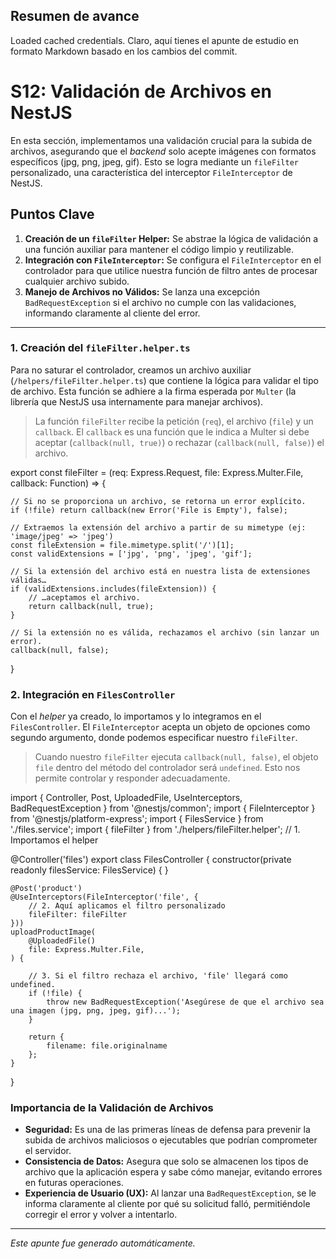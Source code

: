 ## Resumen de avance
Loaded cached credentials.
Claro, aquí tienes el apunte de estudio en formato Markdown basado en los cambios del commit.

# S12: Validación de Archivos en NestJS

En esta sección, implementamos una validación crucial para la subida de archivos, asegurando que el _backend_ solo acepte imágenes con formatos específicos (jpg, png, jpeg, gif). Esto se logra mediante un `fileFilter` personalizado, una característica del interceptor `FileInterceptor` de NestJS.

## Puntos Clave

1.  **Creación de un `fileFilter` Helper:** Se abstrae la lógica de validación a una función auxiliar para mantener el código limpio y reutilizable.
2.  **Integración con `FileInterceptor`:** Se configura el `FileInterceptor` en el controlador para que utilice nuestra función de filtro antes de procesar cualquier archivo subido.
3.  **Manejo de Archivos no Válidos:** Se lanza una excepción `BadRequestException` si el archivo no cumple con las validaciones, informando claramente al cliente del error.

---

### 1. Creación del `fileFilter.helper.ts`

Para no saturar el controlador, creamos un archivo auxiliar (`/helpers/fileFilter.helper.ts`) que contiene la lógica para validar el tipo de archivo. Esta función se adhiere a la firma esperada por `Multer` (la librería que NestJS usa internamente para manejar archivos).

> La función `fileFilter` recibe la petición (`req`), el archivo (`file`) y un `callback`. El `callback` es una función que le indica a Multer si debe aceptar (`callback(null, true)`) o rechazar (`callback(null, false)`) el archivo.

export const fileFilter = (req: Express.Request, file: Express.Multer.File, callback: Function) => {

	// Si no se proporciona un archivo, se retorna un error explícito.
	if (!file) return callback(new Error('File is Empty'), false);

	// Extraemos la extensión del archivo a partir de su mimetype (ej: 'image/jpeg' => 'jpeg')
	const fileExtension = file.mimetype.split('/')[1];
	const validExtensions = ['jpg', 'png', 'jpeg', 'gif'];

	// Si la extensión del archivo está en nuestra lista de extensiones válidas…
	if (validExtensions.includes(fileExtension)) {
		// …aceptamos el archivo.
		return callback(null, true);
	}

	// Si la extensión no es válida, rechazamos el archivo (sin lanzar un error).
	callback(null, false);

}

### 2. Integración en `FilesController`

Con el _helper_ ya creado, lo importamos y lo integramos en el `FilesController`. El `FileInterceptor` acepta un objeto de opciones como segundo argumento, donde podemos especificar nuestro `fileFilter`.

> Cuando nuestro `fileFilter` ejecuta `callback(null, false)`, el objeto `file` dentro del método del controlador será `undefined`. Esto nos permite controlar y responder adecuadamente.

import { Controller, Post, UploadedFile, UseInterceptors, BadRequestException } from '@nestjs/common';
import { FileInterceptor } from '@nestjs/platform-express';
import { FilesService } from './files.service';
import { fileFilter } from './helpers/fileFilter.helper'; // 1. Importamos el helper

@Controller('files')
export class FilesController {
	constructor(private readonly filesService: FilesService) { }

	@Post('product')
	@UseInterceptors(FileInterceptor('file', {
		// 2. Aquí aplicamos el filtro personalizado
		fileFilter: fileFilter
	}))
	uploadProductImage(
		@UploadedFile()
		file: Express.Multer.File,
	) {

		// 3. Si el filtro rechaza el archivo, 'file' llegará como undefined.
		if (!file) {
			throw new BadRequestException('Asegúrese de que el archivo sea una imagen (jpg, png, jpeg, gif)...');
		}

		return {
			filename: file.originalname
		};
	}
}

### Importancia de la Validación de Archivos

*   **Seguridad:** Es una de las primeras líneas de defensa para prevenir la subida de archivos maliciosos o ejecutables que podrían comprometer el servidor.
*   **Consistencia de Datos:** Asegura que solo se almacenen los tipos de archivo que la aplicación espera y sabe cómo manejar, evitando errores en futuras operaciones.
*   **Experiencia de Usuario (UX):** Al lanzar una `BadRequestException`, se le informa claramente al cliente por qué su solicitud falló, permitiéndole corregir el error y volver a intentarlo.

---
*Este apunte fue generado automáticamente.*
